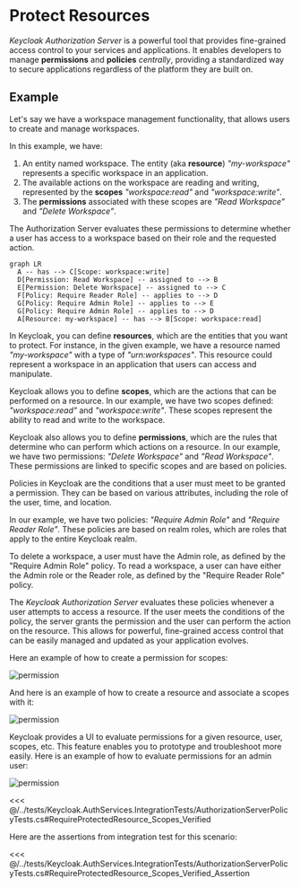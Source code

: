 # Protect Resources

*Keycloak Authorization Server* is a powerful tool that provides fine-grained access control to your services and applications. It enables developers to manage **permissions** and **policies** *centrally*, providing a standardized way to secure applications regardless of the platform they are built on.

## Example

Let's say we have a workspace management functionality, that allows users to create and manage workspaces.

In this example, we have:

1. An entity named workspace. The entity (aka **resource**) *"my-workspace"* represents a specific workspace in an application.
2. The available actions on the workspace are reading and writing, represented by the **scopes** *"workspace:read"* and *"workspace:write"*.
3. The **permissions** associated with these scopes are *"Read Workspace"* and *"Delete Workspace"*.

The Authorization Server evaluates these permissions to determine whether a user has access to a workspace based on their role and the requested action.

```mermaid
graph LR
  A -- has --> C[Scope: workspace:write]
  D[Permission: Read Workspace] -- assigned to --> B
  E[Permission: Delete Workspace] -- assigned to --> C
  F[Policy: Require Reader Role] -- applies to --> D
  G[Policy: Require Admin Role] -- applies to --> E
  G[Policy: Require Admin Role] -- applies to --> D
  A[Resource: my-workspace] -- has --> B[Scope: workspace:read]
```

In Keycloak, you can define **resources**, which are the entities that you want to protect. For instance, in the given example, we have a resource named *"my-workspace"* with a type of *"urn:workspaces"*. This resource could represent a workspace in an application that users can access and manipulate.

Keycloak allows you to define **scopes**, which are the actions that can be performed on a resource. In our example, we have two scopes defined: *"workspace:read"* and *"workspace:write"*. These scopes represent the ability to read and write to the workspace.

Keycloak also allows you to define **permissions**, which are the rules that determine who can perform which actions on a resource. In our example, we have two permissions: *"Delete Workspace"* and *"Read Workspace"*. These permissions are linked to specific scopes and are based on policies.

Policies in Keycloak are the conditions that a user must meet to be granted a permission. They can be based on various attributes, including the role of the user, time, and location.

In our example, we have two policies: *"Require Admin Role"* and *"Require Reader Role"*. These policies are based on realm roles, which are roles that apply to the entire Keycloak realm.

To delete a workspace, a user must have the Admin role, as defined by the "Require Admin Role" policy. To read a workspace, a user can have either the Admin role or the Reader role, as defined by the "Require Reader Role" policy.

The *Keycloak Authorization Server* evaluates these policies whenever a user attempts to access a resource. If the user meets the conditions of the policy, the server grants the permission and the user can perform the action on the resource. This allows for powerful, fine-grained access control that can be easily managed and updated as your application evolves.


Here an example of how to create a permission for scopes:

![permission](/images/read-workspace-permission.png)

And here is an example of how to create a resource and associate a scopes with it:

![permission](/images/my-workspace-resource.png)

Keycloak provides a UI to evaluate permissions for a given resource, user, scopes, etc. This feature enables you to prototype and troubleshoot more easily. Here is an example of how to evaluate permissions for an admin user:

![permission](/images/evaluate-permissions-for-admin.png)

<<< @/../tests/Keycloak.AuthServices.IntegrationTests/AuthorizationServerPolicyTests.cs#RequireProtectedResource_Scopes_Verified

Here are the assertions from integration test for this scenario:

<<< @/../tests/Keycloak.AuthServices.IntegrationTests/AuthorizationServerPolicyTests.cs#RequireProtectedResource_Scopes_Verified_Assertion
